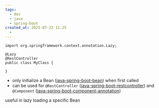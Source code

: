 ```yaml
---
tags:
  - dev
  - java
  - spring-boot
created_at: 2025-07-22 11:25
  - 
---
```

```
import org.springframework.context.annotation.Lazy;

@Lazy
@RestController
public class MyClass {

}
```
- only initialize a Bean ([java-spring-boot-bean](java-spring-boot-bean.md)) when first called
- can be used for `@RestController` ([java-spring-boot-restcontroller](dev/java/spring/java-spring-boot-restcontroller.md)) and `@Component` ([java-spring-boot-component-annotation](dev/java/spring/java-spring-boot-component-annotation.md))

useful in lazy loading a specific Bean